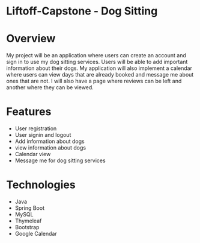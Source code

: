 # Liftoff-Capstone - Dog Sitting

# Overview
My project will be an application where users can create an account and sign in to use my dog sitting services. Users
will be able to add important information about their dogs. My application will also implement a calendar where users
can view days that are already booked and message me about ones that are not. I will also have a page where reviews can
be left and another where they can be viewed.

# Features

* User registration
* User signin and logout
* Add information about dogs
* view information about dogs
* Calendar view
* Message me for dog sitting services

# Technologies

* Java
* Spring Boot
* MySQL
* Thymeleaf
* Bootstrap
* Google Calendar

